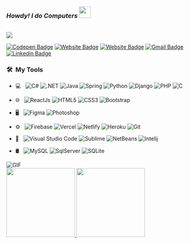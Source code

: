 <h3>
  <i>
    Howdy! I do Computers
  </i>
  <img src="https://em-content.zobj.net/thumbs/160/whatsapp/352/nerd-face_1f913.png" width="30px"/>
</h3>
</br>
<img src="https://github.com/r-e-d-ant/red-Ant-02/blob/main/1500x500.jpeg"/>
<br>

[![Codepen Badge](https://img.shields.io/badge/-Codepen-black?style=flat&logo=Codepen&logoColor=white&link=https://codepen.io/r_e_d_ant)](https://codepen.io/r_e_d_ant)
[![Website Badge](https://img.shields.io/badge/-Resume-17CDBC?style=flat&logo=Google-Chrome&logoColor=white&link=https://drive.google.com/file/d/1vpRyFvwSzy82m4Fb2pQX_ID6-q2ne3s2/view?usp=sharing)](https://drive.google.com/file/d/1vpRyFvwSzy82m4Fb2pQX_ID6-q2ne3s2/view?usp=sharing)
[![Website Badge](https://img.shields.io/badge/-Portfolio-47CCCC?style=flat&logo=Google-Chrome&logoColor=white&link=https://thierrymugisha.me/)](https://thierrymugisha.me/)
[![Gmail Badge](https://img.shields.io/badge/-Email-c14438?style=flat&logo=Gmail&logoColor=white&link=mailto:mug.thierry.l@gmail.com)](mailto:mug.thierry.l@gmail.com)
[![Linkedin Badge](https://img.shields.io/badge/-Linkedin-blue?style=flat&logo=Linkedin&logoColor=white&link=https://www.linkedin.com/in/thierry-mugisha-web-developer/)](https://www.linkedin.com/in/thierry-mugisha-web-developer/)
<!-- [![Twitter Badge](https://img.shields.io/badge/-Twitter-1ca0f1?style=flat&labelColor=1ca0f1&logo=twitter&logoColor=white&link=https://twitter.com/r_e_d_ant)](https://twitter.com/r_e_d_ant) -->
<!-- [![Instagram Badge](https://img.shields.io/badge/-@r_e_d_ant-purple?style=flat&logo=instagram&logoColor=white&link=https://www.instagram.com/r_e_d_ant/)](https://www.instagram.com/r_e_d_ant/) -->


<h3> 🛠 &nbsp;My Tools</h3>

- 💻 &nbsp;
  ![C#](https://img.shields.io/badge/-Csharp-333333?style=flat&logo=csharp)
  ![.NET](https://img.shields.io/badge/-.Net-333333?style=flat&logo=DotNet)
  ![Java](https://img.shields.io/badge/-Java-333333?style=flat&logo=Java)
  ![Spring](https://img.shields.io/badge/-Spring-333333?style=flat&logo=Spring)
  ![Python](https://img.shields.io/badge/-Python-333333?style=flat&logo=Python)
  ![Django](https://img.shields.io/badge/-Django-333333?style=flat&logo=Django)
  ![PHP](https://img.shields.io/badge/-PHP-333333?style=flat&logo=php)
  ![C](https://img.shields.io/badge/-C-333333?style=flat&logo=c)

- 🌐 &nbsp;
  ![ReactJs](https://img.shields.io/badge/-ReactJs-333333?style=flat&logo=ReactJs)
  ![HTML5](https://img.shields.io/badge/-HTML5-E34F26?style=flat&logo=html5&logoColor=white)
  ![CSS3](https://img.shields.io/badge/-CSS3-1572B6?style=flat&logo=css3)
  ![Bootstrap](https://img.shields.io/badge/-Bootstrap-563D7C?style=flat&logo=bootstrap)

- 🖥 &nbsp;
  ![Figma](https://img.shields.io/badge/-Figma-333333?style=flat&logo=figma)
  ![Photoshop](https://img.shields.io/badge/-Photoshop-333333?style=flat&logo=adobe-photoshop)
  
- ⚙️ &nbsp;
  ![Firebase](https://img.shields.io/badge/-Firebase-333333?style=flat&logo=firebase)
  ![Vercel](https://img.shields.io/badge/-Vercel-333333?style=flat&logo=vercel)
  ![Netlify](https://img.shields.io/badge/-Netlify-333333?style=flat&logo=netlify)
  ![Heroku](https://img.shields.io/badge/-Heroku-333333?style=flat&logo=heroku)
  ![Git](https://img.shields.io/badge/-Git-333333?style=flat&logo=git)
  

- 🔧 &nbsp;
  ![Visual Studio Code](https://img.shields.io/badge/-Visual%20Studio%20Code-333333?style=flat&logo=visual-studio-code&logoColor=007ACC)
  ![Sublime](https://img.shields.io/badge/-Sublime-333333?style=flat&logo=Sublime-text)
  ![NetBeans](https://img.shields.io/badge/-Netbeans-333333?style=flat&logo=Netbeans)
  ![Intelij](https://img.shields.io/badge/-Intelij-333333?style=flat&logo=Intelij)
  
- 🛢 &nbsp;
  ![MySQL](https://img.shields.io/badge/-MySQL-333333?style=flat&logo=mysql)
  ![SqlServer](https://img.shields.io/badge/-SqlServer-333333?style=flat&logo=SqlServer)
  ![SQLite](https://img.shields.io/badge/-SQLite-333333?style=flat&logo=SQLite)
 
<img alt="GIF" src="https://i.pinimg.com/originals/e4/26/70/e426702edf874b181aced1e2fa5c6cde.gif" />
<br>

<!--- 🔭  I’m currently working on Flask/-->
<!--- 🌱 I’m currently learning JavaScript -->
<!--- 🤔 I’m looking for help with JavaScript -->
<!--- 👯 I’m looking to collaborate on every web app, website development --->
<!--- 💬 Ask me about Python, Flask,... --->

<a href="https://github.com/r-e-d-ant">
  <img height="180em" src="https://github-readme-stats.vercel.app/api?username=r-e-d-ant&count_private=true&theme=dracula&show_icons=true" />
  <img height="180em" src="https://github-readme-stats.vercel.app/api/top-langs/?username=r-e-d-ant&count_private=true&theme=dracula&langs_count=8&show_icons=true&layout=compact" />
</a>
<br/>
